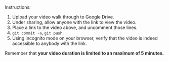<!--
https://drive.google.com/drive/folders/1TPm1B035QtKKQX5q3-8cGNOn19O0fe8X?usp=sharing
-->

Instructions:

1. Upload your video walk through to Google Drive.
2. Under sharing, allow anyone with the link to view the video.
3. Place a link to the video above, and uncomment those lines.
4. `git commit -a`, `git push`.
5. Using incognito mode on your browser, verify that the video is indeed accessible to anybody with the link.

Remember that **your video duration is limited to an maximum of 5 minutes.**   
